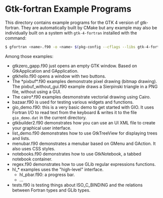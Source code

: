 # Gtk-fortran Example Programs

This directory contains example programs for the GTK 4 version of gtk-fortran.
They are automatically built by CMake but any example may also be individually 
built on a system with `gtk-4-fortran` installed with the command:

```bash
$ gfortran <name>.f90 -o <name> $(pkg-config --cflags --libs gtk-4-fortran)
```

Among those examples:

- gtkzero_gapp.f90 just opens an empty GTK window. Based on GtkApplication and GApplication. 
- gtkhello.f90 opens a window with two buttons.
- The \*pixbuf\*.f90 examples demonstrate pixel drawing (bitmap drawing). The pixbuf\_without\_gui.f90 example draws a Sierpinski triangle in a PNG file, without using a GUI.
- The cairo*.f90 examples desmonstrate vectorial drawing using Cairo.
- bazaar.f90 is used for testing various widgets and functions.
- gio_demo.f90: this is a very basic demo to get started with GIO. It uses 
Fortran I/O to read text from the keyboard & writes it to the file `gio_demo.dat`
in the current directory.
- gtkbuilder2.f90 demonstrates how you can use an UI XML file to create your
graphical user interface.
- list_demo.f90 demonstrates how to use GtkTreeView for displaying trees and 
lists.
- menubar.f90 demonstrates a menubar based on GMenu and GAction. It also uses CSS styles.
- notebooks.f90 demonstrates how to use GtkNotebook, a tabbed notebook container.
- regex.f90 demonstrates how to use GLib regular expressions functions.
- hl_* examples uses the "high-level" interface.
    - hl_pbar.f90:  a progress bar.
    - ...
- tests.f90 is testing things about ISO_C_BINDING and the relations between 
Fortran types and GLib types.
